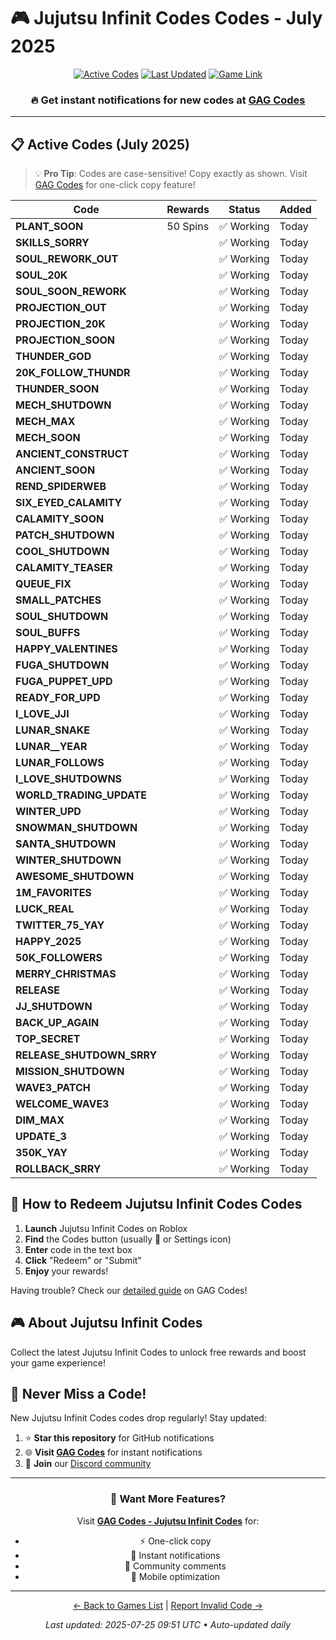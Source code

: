 # 🎮 Jujutsu Infinit Codes Codes - July 2025

<div align="center">

[![Active Codes](https://img.shields.io/badge/Active%20Codes-59-brightgreen)](https://gagcodes.com/roblox/jujutsu-infinite)
[![Last Updated](https://img.shields.io/badge/Last%20Updated-Today-orange)](https://gagcodes.com/roblox/jujutsu-infinite)
[![Game Link](https://img.shields.io/badge/Play-Jujutsu%20Infinit%20Codes-red)](https://www.roblox.com/games/)

### 🔥 **Get instant notifications for new codes at [GAG Codes](https://gagcodes.com/roblox/jujutsu-infinite)**

</div>

---

## 📋 Active Codes (July 2025)

> 💡 **Pro Tip**: Codes are case-sensitive! Copy exactly as shown. Visit [GAG Codes](https://gagcodes.com/roblox/jujutsu-infinite) for one-click copy feature!

| Code | Rewards | Status | Added |
|------|---------|--------|-------|
| **PLANT_SOON** | 50 Spins | ✅ Working | Today |
| **SKILLS_SORRY** |  | ✅ Working | Today |
| **SOUL_REWORK_OUT** |  | ✅ Working | Today |
| **SOUL_20K** |  | ✅ Working | Today |
| **SOUL_SOON_REWORK** |  | ✅ Working | Today |
| **PROJECTION_OUT** |  | ✅ Working | Today |
| **PROJECTION_20K** |  | ✅ Working | Today |
| **PROJECTION_SOON** |  | ✅ Working | Today |
| **THUNDER_GOD** |  | ✅ Working | Today |
| **20K_FOLLOW_THUNDR** |  | ✅ Working | Today |
| **THUNDER_SOON** |  | ✅ Working | Today |
| **MECH_SHUTDOWN** |  | ✅ Working | Today |
| **MECH_MAX** |  | ✅ Working | Today |
| **MECH_SOON** |  | ✅ Working | Today |
| **ANCIENT_CONSTRUCT** |  | ✅ Working | Today |
| **ANCIENT_SOON** |  | ✅ Working | Today |
| **REND_SPIDERWEB** |  | ✅ Working | Today |
| **SIX_EYED_CALAMITY** |  | ✅ Working | Today |
| **CALAMITY_SOON** |  | ✅ Working | Today |
| **PATCH_SHUTDOWN** |  | ✅ Working | Today |
| **COOL_SHUTDOWN** |  | ✅ Working | Today |
| **CALAMITY_TEASER** |  | ✅ Working | Today |
| **QUEUE_FIX** |  | ✅ Working | Today |
| **SMALL_PATCHES** |  | ✅ Working | Today |
| **SOUL_SHUTDOWN** |  | ✅ Working | Today |
| **SOUL_BUFFS** |  | ✅ Working | Today |
| **HAPPY_VALENTINES** |  | ✅ Working | Today |
| **FUGA_SHUTDOWN** |  | ✅ Working | Today |
| **FUGA_PUPPET_UPD** |  | ✅ Working | Today |
| **READY_FOR_UPD** |  | ✅ Working | Today |
| **I_LOVE_JJI** |  | ✅ Working | Today |
| **LUNAR_SNAKE** |  | ✅ Working | Today |
| **LUNAR__YEAR** |  | ✅ Working | Today |
| **LUNAR_FOLLOWS** |  | ✅ Working | Today |
| **I_LOVE_SHUTDOWNS** |  | ✅ Working | Today |
| **WORLD_TRADING_UPDATE** |  | ✅ Working | Today |
| **WINTER_UPD** |  | ✅ Working | Today |
| **SNOWMAN_SHUTDOWN** |  | ✅ Working | Today |
| **SANTA_SHUTDOWN** |  | ✅ Working | Today |
| **WINTER_SHUTDOWN** |  | ✅ Working | Today |
| **AWESOME_SHUTDOWN** |  | ✅ Working | Today |
| **1M_FAVORITES** |  | ✅ Working | Today |
| **LUCK_REAL** |  | ✅ Working | Today |
| **TWITTER_75_YAY** |  | ✅ Working | Today |
| **HAPPY_2025** |  | ✅ Working | Today |
| **50K_FOLLOWERS** |  | ✅ Working | Today |
| **MERRY_CHRISTMAS** |  | ✅ Working | Today |
| **RELEASE** |  | ✅ Working | Today |
| **JJ_SHUTDOWN** |  | ✅ Working | Today |
| **BACK_UP_AGAIN** |  | ✅ Working | Today |
| **TOP_SECRET** |  | ✅ Working | Today |
| **RELEASE_SHUTDOWN_SRRY** |  | ✅ Working | Today |
| **MISSION_SHUTDOWN** |  | ✅ Working | Today |
| **WAVE3_PATCH** |  | ✅ Working | Today |
| **WELCOME_WAVE3** |  | ✅ Working | Today |
| **DIM_MAX** |  | ✅ Working | Today |
| **UPDATE_3** |  | ✅ Working | Today |
| **350K_YAY** |  | ✅ Working | Today |
| **ROLLBACK_SRRY** |  | ✅ Working | Today |


## 📖 How to Redeem Jujutsu Infinit Codes Codes

1. **Launch** Jujutsu Infinit Codes on Roblox
2. **Find** the Codes button (usually 🎁 or Settings icon)
3. **Enter** code in the text box
4. **Click** "Redeem" or "Submit"
5. **Enjoy** your rewards!

Having trouble? Check our [detailed guide](https://gagcodes.com/roblox/jujutsu-infinite#how-to-redeem) on GAG Codes!

## 🎮 About Jujutsu Infinit Codes

Collect the latest Jujutsu Infinit Codes to unlock free rewards and boost your game experience!

## 🔔 Never Miss a Code!

New Jujutsu Infinit Codes codes drop regularly! Stay updated:

1. ⭐ **Star this repository** for GitHub notifications
2. 🌐 **Visit [GAG Codes](https://gagcodes.com/roblox/jujutsu-infinite)** for instant notifications
3. 💬 **Join** our [Discord community](https://gagcodes.com/discord)

---

<div align="center">

### 🚀 Want More Features?

Visit [**GAG Codes - Jujutsu Infinit Codes**](https://gagcodes.com/roblox/jujutsu-infinite) for:
- ⚡ One-click copy
- 🔔 Instant notifications  
- 💬 Community comments
- 📱 Mobile optimization

---

[← Back to Games List](README.md) | [Report Invalid Code →](https://github.com/yourusername/roblox-codes-directory/issues)

*Last updated: 2025-07-25 09:51 UTC • Auto-updated daily*

</div>